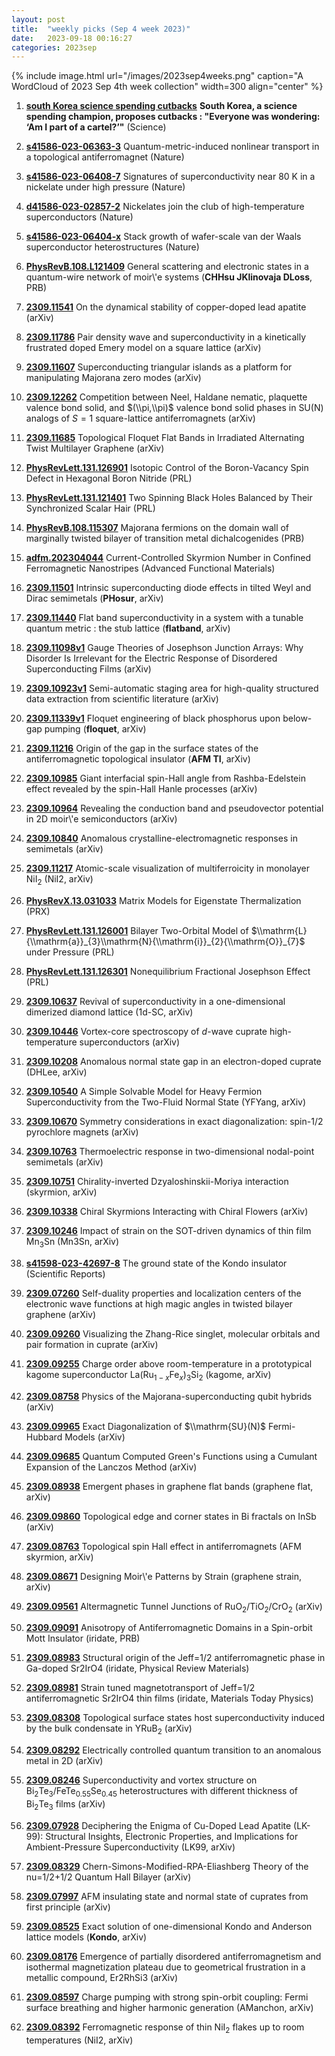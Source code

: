 ```yaml
---
layout: post
title:  "weekly picks (Sep 4 week 2023)"
date:   2023-09-18 00:16:27
categories: 2023sep
---
```



{% include image.html url="/images/2023sep4weeks.png" caption="A WordCloud of 2023 Sep 4th week collection" width=300 align="center" %}

1. **[south Korea science spending cutbacks](https://www.science.org/content/article/south-korea-science-spending-champion-proposes-cutbacks)** **South Korea, a science spending champion, proposes cutbacks : "Everyone was wondering: ‘Am I part of a cartel?’"** (Science)




1. **[s41586-023-06363-3](https://www.nature.com/articles/s41586-023-06363-3)** Quantum-metric-induced nonlinear transport in a topological antiferromagnet (Nature)

1. **[s41586-023-06408-7](https://www.nature.com/articles/s41586-023-06408-7)** Signatures of superconductivity near 80 K in a nickelate under high pressure (Nature)

1. **[d41586-023-02857-2](https://www.nature.com/articles/d41586-023-02857-2)** Nickelates join the club of high-temperature superconductors (Nature)

1. **[s41586-023-06404-x](https://www.nature.com/articles/s41586-023-06404-x)** Stack growth of wafer-scale van der Waals superconductor heterostructures (Nature)

1. **[PhysRevB.108.L121409](https://link.aps.org/doi/10.1103/PhysRevB.108.L121409)** General scattering and electronic states in a quantum-wire network of moir\\'e systems (**CHHsu JKlinovaja DLoss**, PRB)


1. **[2309.11541](http://arxiv.org/abs/2309.11541)** On the dynamical stability of copper-doped lead apatite (arXiv)

1. **[2309.11786](http://arxiv.org/abs/2309.11786)** Pair density wave and superconductivity in a kinetically frustrated doped Emery model on a square lattice (arXiv)

1. **[2309.11607](http://arxiv.org/abs/2309.11607)** Superconducting triangular islands as a platform for manipulating Majorana zero modes (arXiv)

1. **[2309.12262](http://arxiv.org/abs/2309.12262)** Competition between Neel, Haldane nematic, plaquette valence bond solid, and $(\\pi,\\pi)$ valence bond solid phases in SU(N) analogs of $S=1$ square-lattice antiferromagnets (arXiv)

1. **[2309.11685](http://arxiv.org/abs/2309.11685)** Topological Floquet Flat Bands in Irradiated Alternating Twist Multilayer Graphene (arXiv)

1. **[PhysRevLett.131.126901](https://link.aps.org/doi/10.1103/PhysRevLett.131.126901)** Isotopic Control of the Boron-Vacancy Spin Defect in Hexagonal Boron Nitride (PRL)

1. **[PhysRevLett.131.121401](https://link.aps.org/doi/10.1103/PhysRevLett.131.121401)** Two Spinning Black Holes Balanced by Their Synchronized Scalar Hair (PRL)





1. **[PhysRevB.108.115307](https://link.aps.org/doi/10.1103/PhysRevB.108.115307)** Majorana fermions on the domain wall of marginally twisted bilayer of transition metal dichalcogenides (PRB)

1. **[adfm.202304044](https://onlinelibrary.wiley.com/doi/abs/10.1002/adfm.202304044)** Current-Controlled Skyrmion Number in Confined Ferromagnetic Nanostripes (Advanced Functional Materials)






1. **[2309.11501](http://arxiv.org/abs/2309.11501)** Intrinsic superconducting diode effects in tilted Weyl and Dirac semimetals (**PHosur**, arXiv)

1. **[2309.11440](http://arxiv.org/abs/2309.11440)** Flat band superconductivity in a system with a tunable quantum metric : the stub lattice (**flatband**, arXiv)

1. **[2309.11098v1](https://arxiv.org/abs/2309.11098v1)** Gauge Theories of Josephson Junction Arrays: Why Disorder Is Irrelevant for the Electric Response of Disordered Superconducting Films (arXiv)

1. **[2309.10923v1](https://arxiv.org/abs/2309.10923v1)** Semi-automatic staging area for high-quality structured data extraction from scientific literature (arXiv)

1. **[2309.11339v1](https://arxiv.org/abs/2309.11339v1)** Floquet engineering of black phosphorus upon below-gap pumping (**floquet**, arXiv)

1. **[2309.11216](http://arxiv.org/abs/2309.11216)** Origin of the gap in the surface states of the antiferromagnetic topological insulator (**AFM TI**, arXiv)

1. **[2309.10985](http://arxiv.org/abs/2309.10985)** Giant interfacial spin-Hall angle from Rashba-Edelstein effect revealed by the spin-Hall Hanle processes (arXiv)

1. **[2309.10964](http://arxiv.org/abs/2309.10964)** Revealing the conduction band and pseudovector potential in 2D moir\\'e semiconductors (arXiv)

1. **[2309.10840](http://arxiv.org/abs/2309.10840)** Anomalous crystalline-electromagnetic responses in semimetals (arXiv)

1. **[2309.11217](http://arxiv.org/abs/2309.11217)** Atomic-scale visualization of multiferroicity in monolayer NiI$_2$ (NiI2, arXiv)

1. **[PhysRevX.13.031033](https://link.aps.org/doi/10.1103/PhysRevX.13.031033)** Matrix Models for Eigenstate Thermalization (PRX)

1. **[PhysRevLett.131.126001](https://link.aps.org/doi/10.1103/PhysRevLett.131.126001)** Bilayer Two-Orbital Model of $\\mathrm{L}{\\mathrm{a}}_{3}\\mathrm{N}{\\mathrm{i}}_{2}{\\mathrm{O}}_{7}$ under Pressure (PRL)





1. **[PhysRevLett.131.126301](https://link.aps.org/doi/10.1103/PhysRevLett.131.126301)** Nonequilibrium Fractional Josephson Effect (PRL)



1. **[2309.10637](http://arxiv.org/abs/2309.10637)** Revival of superconductivity in a one-dimensional dimerized diamond lattice (1d-SC, arXiv)

1. **[2309.10446](http://arxiv.org/abs/2309.10446)** Vortex-core spectroscopy of $d$-wave cuprate high-temperature superconductors (arXiv)

1. **[2309.10208](http://arxiv.org/abs/2309.10208)** Anomalous normal state gap in an electron-doped cuprate (DHLee, arXiv)

1. **[2309.10540](http://arxiv.org/abs/2309.10540)** A Simple Solvable Model for Heavy Fermion Superconductivity from the Two-Fluid Normal State (YFYang, arXiv)

1. **[2309.10670](http://arxiv.org/abs/2309.10670)** Symmetry considerations in exact diagonalization: spin-1/2 pyrochlore magnets (arXiv)

1. **[2309.10763](http://arxiv.org/abs/2309.10763)** Thermoelectric response in two-dimensional nodal-point semimetals (arXiv)

1. **[2309.10751](http://arxiv.org/abs/2309.10751)** Chirality-inverted Dzyaloshinskii-Moriya interaction (skyrmion, arXiv)

1. **[2309.10338](http://arxiv.org/abs/2309.10338)** Chiral Skyrmions Interacting with Chiral Flowers (arXiv)

1. **[2309.10246](http://arxiv.org/abs/2309.10246)** Impact of strain on the SOT-driven dynamics of thin film Mn$_3$Sn (Mn3Sn, arXiv)





1. **[s41598-023-42697-8](https://www.nature.com/articles/s41598-023-42697-8)** The ground state of the Kondo insulator (Scientific Reports)


1. **[2309.07260](http://arxiv.org/abs/2309.07260)** Self-duality properties and localization centers of the electronic wave functions at high magic angles in twisted bilayer graphene (arXiv)





1. **[2309.09260](http://arxiv.org/abs/2309.09260)** Visualizing the Zhang-Rice singlet, molecular orbitals and pair formation in cuprate (arXiv)

1. **[2309.09255](http://arxiv.org/abs/2309.09255)** Charge order above room-temperature in a prototypical kagome superconductor La(Ru$_{1-x}$Fe$_{x}$)$_{3}$Si$_{2}$ (kagome, arXiv)

1. **[2309.08758](http://arxiv.org/abs/2309.08758)** Physics of the Majorana-superconducting qubit hybrids (arXiv)

1. **[2309.09965](http://arxiv.org/abs/2309.09965)** Exact Diagonalization of $\\mathrm{SU}(N)$ Fermi-Hubbard Models (arXiv)

1. **[2309.09685](http://arxiv.org/abs/2309.09685)** Quantum Computed Green's Functions using a Cumulant Expansion of the Lanczos Method (arXiv)

1. **[2309.08938](http://arxiv.org/abs/2309.08938)** Emergent phases in graphene flat bands (graphene flat, arXiv)

1. **[2309.09860](http://arxiv.org/abs/2309.09860)** Topological edge and corner states in Bi fractals on InSb (arXiv)

1. **[2309.08763](http://arxiv.org/abs/2309.08763)** Topological spin Hall effect in antiferromagnets (AFM skyrmion, arXiv)

1. **[2309.08671](http://arxiv.org/abs/2309.08671)** Designing Moir\\'e Patterns by Strain (graphene strain, arXiv)

1. **[2309.09561](http://arxiv.org/abs/2309.09561)** Altermagnetic Tunnel Junctions of RuO$_2$/TiO$_2$/CrO$_2$ (arXiv)

1. **[2309.09091](http://arxiv.org/abs/2309.09091)** Anisotropy of Antiferromagnetic Domains in a Spin-orbit Mott Insulator (iridate, PRB)

1. **[2309.08983](http://arxiv.org/abs/2309.08983)** Structural origin of the Jeff=1/2 antiferromagnetic phase in Ga-doped Sr2IrO4 (iridate, Physical Review Materials)

1. **[2309.08981](http://arxiv.org/abs/2309.08981)** Strain tuned magnetotransport of Jeff=1/2 antiferromagnetic Sr2IrO4 thin films (iridate, Materials Today Physics)




1. **[2309.08308](http://arxiv.org/abs/2309.08308)** Topological surface states host superconductivity induced by the bulk condensate in YRuB$_2$ (arXiv)

1. **[2309.08292](http://arxiv.org/abs/2309.08292)** Electrically controlled quantum transition to an anomalous metal in 2D (arXiv)

1. **[2309.08246](http://arxiv.org/abs/2309.08246)** Superconductivity and vortex structure on Bi$_{2}$Te$_{3}$/FeTe$_{0.55}$Se$_{0.45}$ heterostructures with different thickness of Bi$_{2}$Te$_{3}$ films (arXiv)

1. **[2309.07928](http://arxiv.org/abs/2309.07928)** Deciphering the Enigma of Cu-Doped Lead Apatite (LK-99): Structural Insights, Electronic Properties, and Implications for Ambient-Pressure Superconductivity (LK99, arXiv)

1. **[2309.08329](http://arxiv.org/abs/2309.08329)** Chern-Simons-Modified-RPA-Eliashberg Theory of the nu=1/2+1/2 Quantum Hall Bilayer (arXiv)

1. **[2309.07997](http://arxiv.org/abs/2309.07997)** AFM insulating state and normal state of cuprates from first principle (arXiv)

1. **[2309.08525](http://arxiv.org/abs/2309.08525)** Exact solution of one-dimensional Kondo and Anderson lattice models (**Kondo**, arXiv)

1. **[2309.08176](http://arxiv.org/abs/2309.08176)** Emergence of partially disordered antiferromagnetism and isothermal magnetization plateau due to geometrical frustration in a metallic compound, Er2RhSi3 (arXiv)

1. **[2309.08597](http://arxiv.org/abs/2309.08597)** Charge pumping with strong spin-orbit coupling: Fermi surface breathing and higher harmonic generation (AManchon, arXiv)

1. **[2309.08392](http://arxiv.org/abs/2309.08392)** Ferromagnetic response of thin NiI$_2$ flakes up to room temperatures (NiI2, arXiv)
